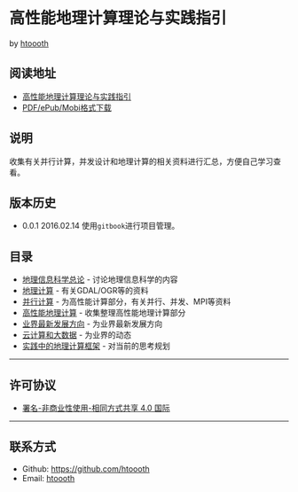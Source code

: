 # 高性能地理计算理论与实践指引

by [htoooth](https://github.com/htoooth)

## 阅读地址
* [高性能地理计算理论与实践指引](https://htoooth.gitbooks.io/hpgcessentials/content/)
* [PDF/ePub/Mobi格式下载](https://www.gitbook.com/book/htoooth/hpgcessentials/details)

## 说明
收集有关并行计算，并发设计和地理计算的相关资料进行汇总，方便自己学习查看。

## 版本历史
* 0.0.1 2016.02.14 使用`gitbook`进行项目管理。

## 目录

* [地理信息科学总论](chapter/1.md) - 讨论地理信息科学的内容 
* [地理计算](chapter/1.md) - 有关GDAL/OGR等的资料 
* [并行计算](chapter/1.md) - 为高性能计算部分，有关并行、并发、MPI等资料 
* [高性能地理计算](chapter/1.md) - 收集整理高性能地理计算部分 
* [业界最新发展方向](chapter/1.md) - 为业界最新发展方向 
* [云计算和大数据](chapter/1.md) - 为业界的动态 
* [实践中的地理计算框架](chapter/1.md) - 对当前的思考规划

------

## 许可协议

- [署名-非商业性使用-相同方式共享 4.0 国际](https://creativecommons.org/licenses/by-nc-sa/4.0/legalcode)

------

## 联系方式

* Github: <https://github.com/htoooth>
* Email: [htoooth](mailto:ht.anglenx#google.com)
